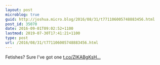 ```yaml
---
layout: post
microblog: true
guid: http://joshua.micro.blog/2016/08/31/t771106005748883456.html
post_id: 35070
date: 2016-09-01T09:02:52+1100
lastmod: 2019-07-30T17:41:21+1100
type: post
url: /2016/08/31/t771106005748883456.html
---
```

Fetishes? Sure I've got one [t.co/ZIKABgKsH...](https://t.co/ZIKABgKsHx)
